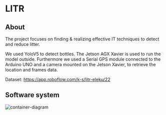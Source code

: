 # LITR

## About
The project focuses on finding & realizing effective IT techniques to detect and reduce litter.

We used YoloV5 to detect bottles.
The Jetson AGX Xavier is used to run the model outside.
Furthermore we used a Serial GPS module connected to the Arduino UNO and a camera mounted on the Jetson Xavier, to retrieve the location and frames data. 

Dataset: https://app.roboflow.com/k-s/litr-eleku/22

## Software system
![container-diagram](http://www.plantuml.com/plantuml/png/bL9Daz9043rlVaNBYIs5NDQBfqMWNAomH9BLsbDgacbXS38pDTCXKfR_tHvW5QpouAsxypxwJUS-aF3KjHgcTzLSOuk6Gl9AcKPt4c5BvCAxDFMY7syKRRkw2-WRQuXnuyQsgTF2HFueaDIgJgTtepoEdfPPsef0w7bKJPaXb44_TenDacpol7eggo-Byg7AvX_cZxFXRPBaw8CrmsZn1WPJZS8eim5kzwh10S_ABO93wpH2lxNGH0Xq3hGYTXeFMAGui6bRlRUTaS8VXdKi_879sQ9SZxOeg1LkSFiZkVczrJ0umO22tJIESh51c3YdLID8MHEDroWQWjTG7XmMZLUEuZJtTgya1X1mreMz4a2yPOyrrDxsuRpMXTaEYMCoVR4gEPm9reUezhpALlktLxgdN22Hi8chW1GaeB5QSuyIwWFOUiVr1QIr4dNqlBaq5Kwny2HVHFr7_4xZNU0ykLUX5R1QBqyfoIlSnq16GkyLSHdJlAIBzd_5cTL3MJDtnfzg4OvdocsWZSVYKnQxWgp_XyxF95cZhcRdcv_Ey5bXVmMFXYVO4N2AiXJVM9G3GIEqPhoDNX-BrMFwK9PvyOVqyjx_oplYZzdu-ZB0Ls_RguUnCS8z6id_z2y0%20%22C4_Elements%22)
